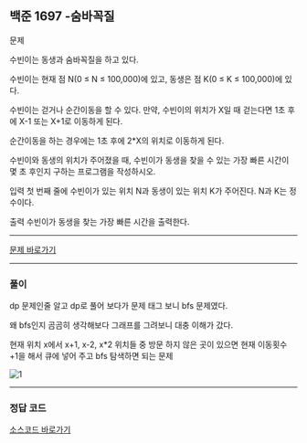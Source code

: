 ## 백준 1697 -숨바꼭질 

문제

수빈이는 동생과 숨바꼭질을 하고 있다. 

수빈이는 현재 점 N(0 ≤ N ≤ 100,000)에 있고, 동생은 점 K(0 ≤ K ≤ 100,000)에 있다. 

수빈이는 걷거나 순간이동을 할 수 있다.  만약, 수빈이의 위치가 X일 때 걷는다면 1초 후에 X-1 또는 X+1로 이동하게 된다.

순간이동을 하는 경우에는 1초 후에 2*X의 위치로 이동하게 된다.

수빈이와 동생의 위치가 주어졌을 때, 수빈이가 동생을 찾을 수 있는 가장 빠른 시간이 몇 초 후인지 구하는 프로그램을 작성하시오.

입력
첫 번째 줄에 수빈이가 있는 위치 N과 동생이 있는 위치 K가 주어진다. N과 K는 정수이다.

출력
수빈이가 동생을 찾는 가장 빠른 시간을 출력한다.

---

<a href = "https://www.acmicpc.net/problem/1697"> 문제 바로가기 </a>

---

### 풀이

dp 문제인줄 알고 dp로 풀어 보다가 문제 태그 보니 bfs 문제였다.

왜 bfs인지 곰곰히 생각해보다 그래프를 그려보니 대충 이해가 갔다. 

현재 위치 x에서 x+1, x-2, x*2 위치들 중 방문 하지 않은 곳이 있으면 현재 이동횟수 +1을 해서 큐에 넣어 주고 bfs 탐색하면 되는 문제 


![1](https://user-images.githubusercontent.com/54762273/167260011-6bcde9a9-4496-4227-b345-4d7d7a3d4568.jpg)

---

### 정답 코드 

<a href ="https://github.com/sey2/CodingTest/blob/master/DFS/Back1697.java"> 소스코드 바로가기 </a>
